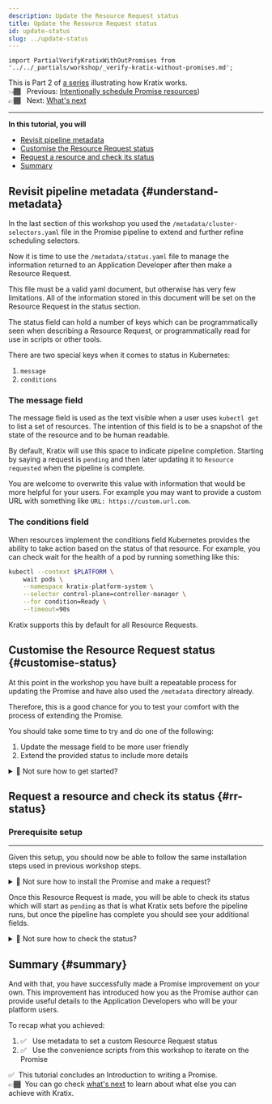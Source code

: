 ```yaml
---
description: Update the Resource Request status
title: Update the Resource Request status
id: update-status
slug: ../update-status
---
```

```mdx-code-block
import PartialVerifyKratixWithOutPromises from '../../_partials/workshop/_verify-kratix-without-promises.md';
```

This is Part 2 of [a series](intro) illustrating how Kratix works. <br />
👈🏾&nbsp;&nbsp; Previous: [Intentionally schedule Promise resources](schedule-promise))<br />
👉🏾&nbsp;&nbsp; Next: [What's next](whats-next)

<hr />

**In this tutorial, you will**
* [Revisit pipeline metadata](#understand-metadata)
* [Customise the Resource Request status](#customise-status)
* [Request a resource and check its status](#rr-status)
* [Summary](#summary)

## Revisit pipeline metadata {#understand-metadata}

In the last section of this workshop you used the `/metadata/cluster-selectors.yaml` file
in the Promise pipeline to extend and further refine scheduling selectors.

Now it is time to use the `/metadata/status.yaml` file to manage the information 
returned to an Application Developer after then make a Resource Request.

This file must be a valid yaml document, but otherwise has very few limitations.
All of the information stored in this document will be set on the Resource Request
in the status section.

The status field can hold a number of keys which can be programmatically seen when
describing a Resource Request, or programmatically read for use in scripts or other
tools.

There are two special keys when it comes to status in Kubernetes:

1. `message`
2. `conditions`

### The message field

The message field is used as the text visible when a user uses `kubectl get` to list
a set of resources. The intention of this field is to be a snapshot of the state of the
resource and to be human readable.

By default, Kratix will use this space to indicate pipeline completion. Starting by saying
a request is `pending` and then later updating it to `Resource requested` when the pipeline
is complete.

You are welcome to overwrite this value with information that would be more helpful for your
users. For example you may want to provide a custom URL with something like `URL: https://custom.url.com`.

### The conditions field

When resources implement the conditions field Kubernetes provides the ability to take action
based on the status of that resource. For example, you can check wait for the health of a pod
by running something like this:

```bash
kubectl --context $PLATFORM \
    wait pods \
    --namespace kratix-platform-system \
    --selector control-plane=controller-manager \
    --for condition=Ready \
    --timeout=90s
```

Kratix supports this by default for all Resource Requests.


## Customise the Resource Request status {#customise-status}

At this point in the workshop you have built a repeatable process for updating the Promise
and have also used the `/metadata` directory already.

Therefore, this is a good chance for you to test your comfort with the process of
extending the Promise.

You should take some time to try and do one of the following:
1. Update the message field to be more user friendly
1. Extend the provided status to include more details

<details>
    <summary>🤔 Not sure how to get started?</summary>

The goal for this is to create a file called `status.yaml` and make sure it is saved
to the `/metadata` directory during the pipeline execution.

This can be done as simply as adding the following to the bottom of your current 
`run` script:

```bash
cat <<EOF > /metadata/status.yaml
message: a new message
additional-data:
    provided-name: $name
EOF
```

</details>

## Request a resource and check its status {#rr-status}

### Prerequisite setup

<PartialVerifyKratixWithOutPromises />

<hr />

Given this setup, you should now be able to follow the same installation
steps used in previous workshop steps.

<details>
    <summary>🤔 Not sure how to install the Promise and make a request?</summary>

Don't forget to get started with a build, load and test of the pipeline image:

```bash
./scripts/test-pipeline
```

Verify that the output shows only the following files:

```shell-session
📂 test
├── input
│   └── object.yaml
├── metadata
#highlight-next-line
│   └── cluster-selectors.yaml
└── output
    ├── beats.yaml
    ├── elasticsearch.yaml
    └── kibana.yaml
```

Next you can install the Promise before you can make a request:
```bash
kubectl --context $PLATFORM create --filename promise.yaml
```

Finally, you can act like an Application Developer and make a request for an instance of Elastic Cloud:
```bash
kubectl --context $PLATFORM apply --filename resource-request.yaml
```

</details>

Once this Resource Request is made, you will be able to check its status which 
will start as `pending` as that is what Kratix sets before the pipeline runs, 
but once the pipeline has complete you should see your additional fields.

<details>
    <summary>🤔 Not sure how to check the status?</summary>

You can check the status by describing the requested ECK instance.

```bash
kubectl --context $PLATFORM describe elastic-clouds
```

</details>


## Summary {#summary}

And with that, you have successfully made a Promise improvement on your own. This
improvement has introduced how you as the Promise author can provide useful details
to the Application Developers who will be your platform users.

To recap what you achieved:
1. ✅&nbsp;&nbsp; Use metadata to set a custom Resource Request status
1. ✅&nbsp;&nbsp; Use the convenience scripts from this workshop to iterate on the Promise

✅&nbsp;&nbsp;This tutorial concludes an Introduction to writing a Promise. <br />
👉🏾&nbsp;&nbsp;You can go check [what's next](whats-next) to learn about
what else you can achieve with Kratix.
